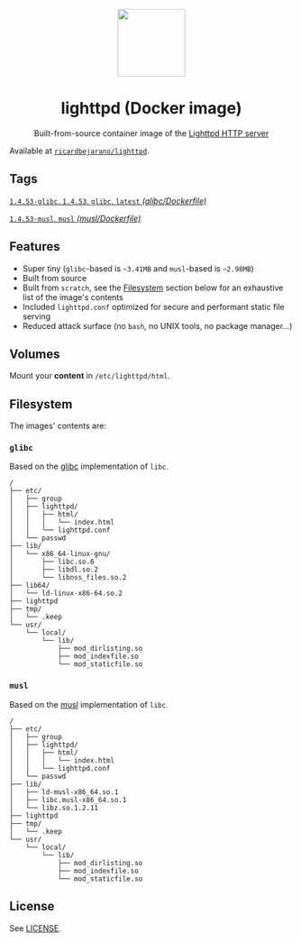 <p align=center><img src=https://emojipedia-us.s3.dualstack.us-west-1.amazonaws.com/thumbs/320/apple/155/satellite_1f6f0.png width=120px></p>
<h1 align=center>lighttpd (Docker image)</h1>
<p align=center>Built-from-source container image of the <a href=https://www.lighttpd.net/>Lighttpd HTTP server</a></p>

Available at [`ricardbejarano/lighttpd`](https://hub.docker.com/r/ricardbejarano/lighttpd).


## Tags

[`1.4.53-glibc`, `1.4.53`, `glibc`, `latest` *(glibc/Dockerfile)*](https://github.com/ricardbejarano/lighttpd/blob/master/glibc/Dockerfile)

[`1.4.53-musl`, `musl` *(musl/Dockerfile)*](https://github.com/ricardbejarano/lighttpd/blob/master/musl/Dockerfile)


## Features

* Super tiny (`glibc`-based is `~3.41MB` and `musl`-based is `~2.98MB`)
* Built from source
* Built from `scratch`, see the [Filesystem](#Filesystem) section below for an exhaustive list of the image's contents
* Included `lighttpd.conf` optimized for secure and performant static file serving
* Reduced attack surface (no `bash`, no UNIX tools, no package manager...)


## Volumes

Mount your **content** in `/etc/lighttpd/html`.


## Filesystem

The images' contents are:

### `glibc`

Based on the [glibc](https://www.gnu.org/software/libc/) implementation of `libc`.

```
/
├── etc/
│   ├── group
│   ├── lighttpd/
│   │   ├── html/
│   │   │   └── index.html
│   │   └── lighttpd.conf
│   └── passwd
├── lib/
│   └── x86_64-linux-gnu/
│       ├── libc.so.6
│       ├── libdl.so.2
│       └── libnss_files.so.2
├── lib64/
│   └── ld-linux-x86-64.so.2
├── lighttpd
├── tmp/
│   └── .keep
└── usr/
    └── local/
        └── lib/
            ├── mod_dirlisting.so
            ├── mod_indexfile.so
            └── mod_staticfile.so
```

### `musl`

Based on the [musl](https://www.musl-libc.org/) implementation of `libc`.

```
/
├── etc/
│   ├── group
│   ├── lighttpd/
│   │   ├── html/
│   │   │   └── index.html
│   │   └── lighttpd.conf
│   └── passwd
├── lib/
│   ├── ld-musl-x86_64.so.1
│   ├── libc.musl-x86_64.so.1
│   └── libz.so.1.2.11
├── lighttpd
├── tmp/
│   └── .keep
└── usr/
    └── local/
        └── lib/
            ├── mod_dirlisting.so
            ├── mod_indexfile.so
            └── mod_staticfile.so
```


## License

See [LICENSE](https://github.com/ricardbejarano/lighttpd/blob/master/LICENSE).
